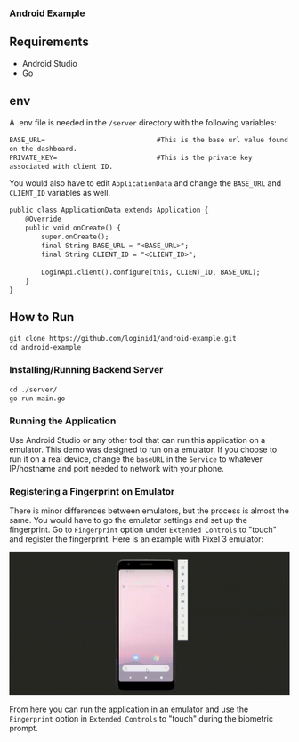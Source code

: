 ### Android Example

## Requirements

- Android Studio
- Go

## env

A .env file is needed in the `/server` directory with the following variables:

```
BASE_URL=                            #This is the base url value found on the dashboard.
PRIVATE_KEY=                         #This is the private key associated with client ID.
```

You would also have to edit `ApplicationData` and change the `BASE_URL` and `CLIENT_ID` variables as well.

```
public class ApplicationData extends Application {
    @Override
    public void onCreate() {
        super.onCreate();
        final String BASE_URL = "<BASE_URL>";
        final String CLIENT_ID = "<CLIENT_ID>";

        LoginApi.client().configure(this, CLIENT_ID, BASE_URL);
    }
}
```

## How to Run

```
git clone https://github.com/loginid1/android-example.git
cd android-example
```

### Installing/Running Backend Server

```
cd ./server/
go run main.go
```

### Running the Application

Use Android Studio or any other tool that can run this application on a emulator. This demo was designed to run on a emulator. If you choose to run it on a real device, change the `baseURL` in the `Service` to whatever IP/hostname and port needed to network with your phone.

### Registering a Fingerprint on Emulator

There is minor differences between emulators, but the process is almost the same. You would have to go the emulator settings and set up the fingerprint. Go to `Fingerprint` option under `Extended Controls` to "touch" and register the fingerprint. Here is an example with Pixel 3 emulator:

![Registering Fingerprint](fingerprint.gif)

From here you can run the application in an emulator and use the `Fingerprint` option in `Extended Controls` to "touch" during the biometric prompt.
